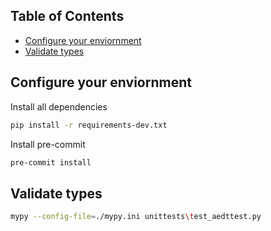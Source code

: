 ## Table of Contents

<!-- toc -->

- [Configure your enviornment](#configure-your-enviornment)
- [Validate types](#validate-types)

<!-- tocstop -->

## Configure your enviornment
Install all dependencies
```bash
pip install -r requirements-dev.txt
```

Install pre-commit
```bash
pre-commit install
```

## Validate types
```bash
mypy --config-file=./mypy.ini unittests\test_aedttest.py
```